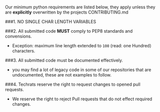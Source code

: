Our minimum python requirements are listed below, they apply unless they are 
**explicitly** overwritten by the projects CONTRIBUTING.md

###1. NO SINGLE CHAR LENGTH VARIABLES

###2. All submitted code __MUST__ comply to PEP8 standards and convensions.
 - Exception: maximum line length extended to `100` (read: one Hundred) characters.
 
###3. All submitted code must be documented effectively.
 - you may find a lot of legacy code in some of our repositories that are 
 undocumented, these are not examples to follow.
 
 ###4. Techrats reserve the right to request changes to opened pull requests.
 - We reserve the right to reject Pull requests that do not effect required changes.
 